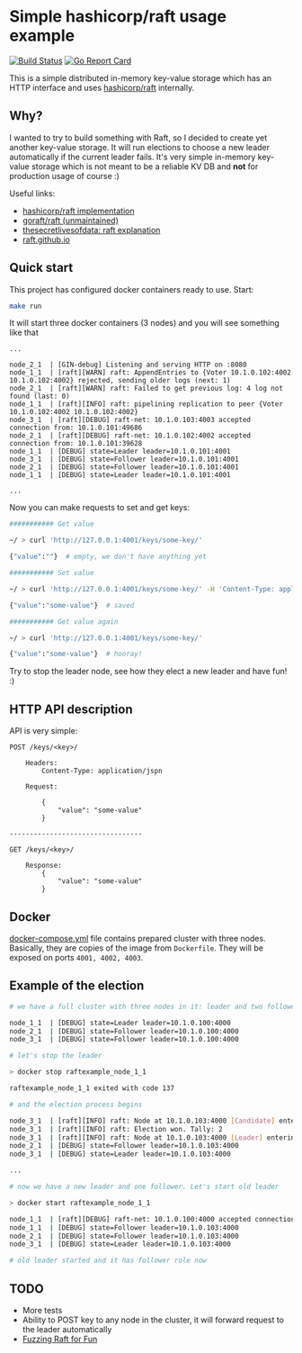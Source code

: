 # Simple hashicorp/raft usage example

[![Build Status](https://travis-ci.org/alexander-akhmetov/raft-kv-example.svg?branch=master)](https://travis-ci.org/alexander-akhmetov/raft-kv-example)
[![Go Report Card](https://goreportcard.com/badge/github.com/alexander-akhmetov/raft-kv-example)](https://goreportcard.com/report/github.com/alexander-akhmetov/raft-kv-example)

This is a simple distributed in-memory key-value storage which has an HTTP interface and uses [hashicorp/raft](https://github.com/hashicorp/raft) internally.

## Why?

I wanted to try to build something with Raft, so I decided to create yet another key-value storage. It will run elections to choose a new leader automatically if the current leader fails.
It's very simple in-memory key-value storage which is not meant to be a reliable KV DB and **not** for production usage of course :)

Useful links:

* [hashicorp/raft implementation](https://github.com/hashicorp/raft)
* [goraft/raft (unmaintained)](https://github.com/goraft/raft)
* [thesecretlivesofdata: raft explanation](http://thesecretlivesofdata.com/raft/)
* [raft.github.io](https://raft.github.io)

## Quick start

This project has configured docker containers ready to use. Start:

```bash
make run
```

It will start three docker containers (3 nodes) and you will see something like that

```none
...

node_2_1  | [GIN-debug] Listening and serving HTTP on :8080
node_1_1  | [raft][WARN] raft: AppendEntries to {Voter 10.1.0.102:4002 10.1.0.102:4002} rejected, sending older logs (next: 1)
node_2_1  | [raft][WARN] raft: Failed to get previous log: 4 log not found (last: 0)
node_1_1  | [raft][INFO] raft: pipelining replication to peer {Voter 10.1.0.102:4002 10.1.0.102:4002}
node_3_1  | [raft][DEBUG] raft-net: 10.1.0.103:4003 accepted connection from: 10.1.0.101:49686
node_2_1  | [raft][DEBUG] raft-net: 10.1.0.102:4002 accepted connection from: 10.1.0.101:39628
node_1_1  | [DEBUG] state=Leader leader=10.1.0.101:4001
node_3_1  | [DEBUG] state=Follower leader=10.1.0.101:4001
node_2_1  | [DEBUG] state=Follower leader=10.1.0.101:4001
node_1_1  | [DEBUG] state=Leader leader=10.1.0.101:4001

...
```

Now you can make requests to set and get keys:

```bash
########### Get value

~/ > curl 'http://127.0.0.1:4001/keys/some-key/'

{"value":""}  # empty, we don't have anything yet

########### Set value

~/ > curl 'http://127.0.0.1:4001/keys/some-key/' -H 'Content-Type: application/json' -d '{"value": "some-value"}'

{"value":"some-value"}  # saved

########### Get value again

~/ > curl 'http://127.0.0.1:4001/keys/some-key/'

{"value":"some-value"}  # hooray!
```

Try to stop the leader node, see how they elect a new leader and have fun! :)

## HTTP API description

API is very simple:

```none
POST /keys/<key>/

    Headers:
        Content-Type: application/jspn

    Request:

        {
            "value": "some-value"
        }

---------------------------------

GET /keys/<key>/

    Response:
        {
            "value": "some-value"
        }
```

## Docker

[docker-compose.yml](docker-compose.yml) file contains prepared cluster with three nodes. Basically, they are copies of the image from `Dockerfile`.
They will be exposed on ports `4001, 4002, 4003`.

## Example of the election

```bash
# we have a full cluster with three nodes in it: leader and two followers

node_1_1  | [DEBUG] state=Leader leader=10.1.0.100:4000
node_2_1  | [DEBUG] state=Follower leader=10.1.0.100:4000
node_3_1  | [DEBUG] state=Follower leader=10.1.0.100:4000

# let's stop the leader

> docker stop raftexample_node_1_1

raftexample_node_1_1 exited with code 137

# and the election process begins

node_3_1  | [raft][INFO] raft: Node at 10.1.0.103:4000 [Candidate] entering Candidate state in term 17
node_3_1  | [raft][INFO] raft: Election won. Tally: 2
node_3_1  | [raft][INFO] raft: Node at 10.1.0.103:4000 [Leader] entering Leader state
node_2_1  | [DEBUG] state=Follower leader=10.1.0.103:4000
node_3_1  | [DEBUG] state=Leader leader=10.1.0.103:4000

...

# now we have a new leader and one follower. Let's start old leader

> docker start raftexample_node_1_1

node_1_1  | [raft][DEBUG] raft-net: 10.1.0.100:4000 accepted connection from: 10.1.0.103:52494
node_1_1  | [DEBUG] state=Follower leader=10.1.0.103:4000
node_2_1  | [DEBUG] state=Follower leader=10.1.0.103:4000
node_3_1  | [DEBUG] state=Leader leader=10.1.0.103:4000

# old leader started and it has follower role now
```

## TODO

* More tests
* Ability to POST key to any node in the cluster, it will forward request to the leader automatically
* [Fuzzing Raft for Fun](https://colin-scott.github.io/blog/2015/10/07/fuzzing-raft-for-fun-and-profit/)
